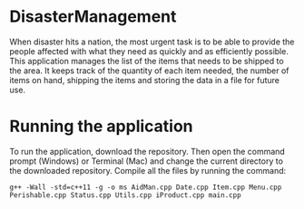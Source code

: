 # DisasterManagement
When disaster hits a nation, the most urgent task is to be able to provide the people affected with what they need as quickly and as efficiently possible. This application manages the list of the items that needs to be shipped to the area. It keeps track of the quantity of each item needed, the number of items on hand, shipping the items and storing the data in a file for future use.

# Running the application
To run the application, download the repository. Then open the command prompt (Windows) or Terminal (Mac) and change the current directory to the downloaded repository. Compile all the files by running the command:

```
g++ -Wall -std=c++11 -g -o ms AidMan.cpp Date.cpp Item.cpp Menu.cpp Perishable.cpp Status.cpp Utils.cpp iProduct.cpp main.cpp

```
